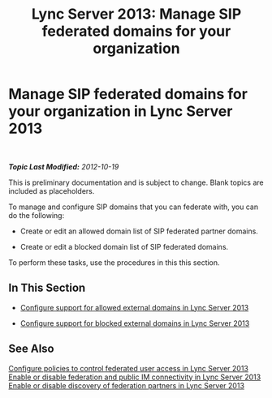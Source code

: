 ﻿---
title: 'Lync Server 2013: Manage SIP federated domains for your organization'
TOCTitle: Manage SIP federated domains for your organization
ms:assetid: abc48829-e5cf-4651-bc38-899192f5c3bc
ms:mtpsurl: https://technet.microsoft.com/en-us/library/JJ552454(v=OCS.15)
ms:contentKeyID: 48679565
ms.date: 07/23/2014
mtps_version: v=OCS.15
---

<div data-xmlns="http://www.w3.org/1999/xhtml">

<div class="topic" data-xmlns="http://www.w3.org/1999/xhtml" data-msxsl="urn:schemas-microsoft-com:xslt" data-cs="http://msdn.microsoft.com/en-us/">

<div data-asp="http://msdn2.microsoft.com/asp">

# Manage SIP federated domains for your organization in Lync Server 2013

</div>

<div id="mainSection">

<div id="mainBody">

<span> </span>

_**Topic Last Modified:** 2012-10-19_

This is preliminary documentation and is subject to change. Blank topics are included as placeholders.

To manage and configure SIP domains that you can federate with, you can do the following:

  - Create or edit an allowed domain list of SIP federated partner domains.

  - Create or edit a blocked domain list of SIP federated domains.

To perform these tasks, use the procedures in this this section.

<div>

## In This Section

  - [Configure support for allowed external domains in Lync Server 2013](lync-server-2013-configure-support-for-allowed-external-domains.md)

  - [Configure support for blocked external domains in Lync Server 2013](lync-server-2013-configure-support-for-blocked-external-domains.md)

</div>

<div>

## See Also


[Configure policies to control federated user access in Lync Server 2013](lync-server-2013-configure-policies-to-control-federated-user-access.md)  
[Enable or disable federation and public IM connectivity in Lync Server 2013](lync-server-2013-enable-or-disable-federation-and-public-im-connectivity.md)  
[Enable or disable discovery of federation partners in Lync Server 2013](lync-server-2013-enable-or-disable-discovery-of-federation-partners.md)  
  

</div>

</div>

<span> </span>

</div>

</div>

</div>

